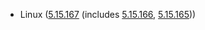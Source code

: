 - Linux ([5.15.167](https://lwn.net/Articles/990047) (includes [5.15.166](https://lwn.net/Articles/987607), [5.15.165](https://lwn.net/Articles/986233)))
